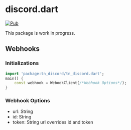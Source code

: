 # discord.dart
[![Pub](https://img.shields.io/pub/v/tn_discord?color=red&logo=dart)](https://github.com/ThunderNetworkRaD/discord.dart)

This package is work in progress.

## Webhooks

### Initializations
```dart
import 'package:tn_discord/tn_discord.dart';
main() {
    const webhook = WebookClient(/*Webhook Options*/);
}
```
### Webhook Options
- url: String
- id: String
- token: String
url overrides id and token
